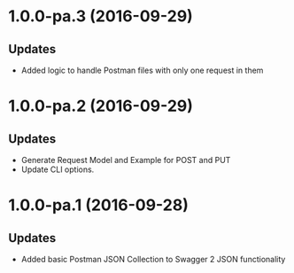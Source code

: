 <a name="1.0.0-pa.3"></a>
# 1.0.0-pa.3 (2016-09-29)

## Updates

- Added logic to handle Postman files with only one request in them

<a name="1.0.0-pa.2"></a>
# 1.0.0-pa.2 (2016-09-29)

## Updates

- Generate Request Model and Example for POST and PUT
- Update CLI options.

<a name="1.0.0-pa.1"></a>
# 1.0.0-pa.1 (2016-09-28)

## Updates

- Added basic Postman JSON Collection to Swagger 2 JSON functionality